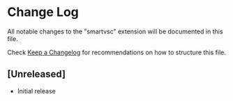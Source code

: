 # Change Log

All notable changes to the "smartvsc" extension will be documented in this file.

Check [Keep a Changelog](http://keepachangelog.com/) for recommendations on how to structure this file.

## [Unreleased]

- Initial release